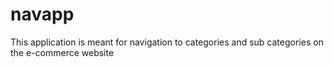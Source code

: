 # navapp
This application is meant for navigation to categories and sub categories on the e-commerce website
